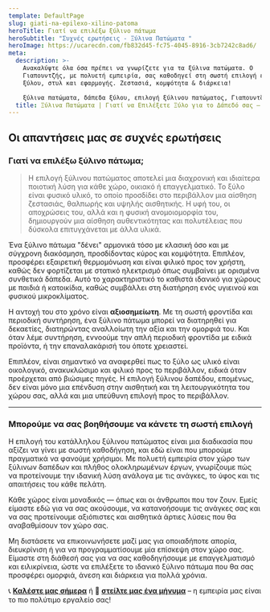 ```yaml
---
template: DefaultPage
slug: giati-na-epilexo-xilino-patoma
heroTitle: Γιατί να επιλέξω ξύλινο πάτωμα
heroSubtitle: "Συχνές ερωτήσεις - Ξύλινα Πατώματα "
heroImage: https://ucarecdn.com/fb832d45-fc75-4045-8916-3cb7242c8ad6/
meta:
  description: >-
    Ανακαλύψτε όλα όσα πρέπει να γνωρίζετε για τα ξύλινα πατώματα. Ο
    Γιαπουντζής, με πολυετή εμπειρία, σας καθοδηγεί στη σωστή επιλογή είδους
    ξύλου, στυλ και εφαρμογής. Ζεστασιά, κομψότητα & διάρκεια!

    ξύλινα πατώματα, δάπεδα ξύλου, επιλογή ξύλινου πατώματος, Γιαπουντζής, φυσικό ξύλο, δρυς δάπεδο, τοποθέτηση πατώματος, ξύλινο δάπεδο 
  title: Ξύλινα Πατώματα | Γιατί να Επιλέξετε Ξύλο για το Δάπεδό σας – Γιαπουντζής
---
```

## Οι απαντήσεις μας σε συχνές ερωτήσεις

### **Γιατί να επιλέξω ξύλινο πάτωμα;**

> Η επιλογή ξύλινου πατώματος αποτελεί μια διαχρονική και ιδιαίτερα ποιοτική λύση για κάθε χώρο, οικιακό ή επαγγελματικό. Το ξύλο είναι φυσικό υλικό, το οποίο προσδίδει στο περιβάλλον μια αίσθηση ζεστασιάς, θαλπωρής και υψηλής αισθητικής. Η υφή του, οι αποχρώσεις του, αλλά και η φυσική ανομοιομορφία του, δημιουργούν μια αίσθηση αυθεντικότητας και πολυτέλειας που δύσκολα επιτυγχάνεται με άλλα υλικά.

Ένα ξύλινο πάτωμα "δένει" αρμονικά τόσο με κλασική όσο και με σύγχρονη διακόσμηση, προσδίδοντας κύρος και κομψότητα. Επιπλέον, προσφέρει εξαιρετική θερμομόνωση και είναι φιλικό προς τον χρήστη, καθώς δεν φορτίζεται με στατικό ηλεκτρισμό όπως συμβαίνει με ορισμένα συνθετικά δάπεδα. Αυτό το χαρακτηριστικό το καθιστά ιδανικό για χώρους με παιδιά ή κατοικίδια, καθώς συμβάλλει στη διατήρηση ενός υγιεινού και φυσικού μικροκλίματος.

Η αντοχή του στο χρόνο είναι **αξιοσημείωτη**. Με τη σωστή φροντίδα και περιοδική συντήρηση, ένα ξύλινο πάτωμα μπορεί να διατηρηθεί για δεκαετίες, διατηρώντας αναλλοίωτη την αξία και την ομορφιά του. Και όταν λέμε συντήρηση, εννοούμε την απλή περιοδική φροντίδα με ειδικά προϊόντα, ή την επαναλακάρισή του όποτε χρειαστεί.

Επιπλέον, είναι σημαντικό να αναφερθεί πως το ξύλο ως υλικό είναι οικολογικό, ανακυκλώσιμο και φιλικό προς το περιβάλλον, ειδικά όταν προέρχεται από βιώσιμες πηγές. Η επιλογή ξύλινου δαπέδου, επομένως, δεν είναι μόνο μια επένδυση στην αισθητική και τη λειτουργικότητα του χώρου σας, αλλά και μια υπεύθυνη επιλογή προς το περιβάλλον.

- - -

### **Μπορούμε να σας βοηθήσουμε να κάνετε τη σωστή επιλογή**

Η επιλογή του κατάλληλου ξύλινου πατώματος είναι μια διαδικασία που αξίζει να γίνει με σωστή καθοδήγηση, και εδώ είναι που μπορούμε πραγματικά να φανούμε χρήσιμοι. Με πολυετή εμπειρία στον χώρο των ξύλινων δαπέδων και πλήθος ολοκληρωμένων έργων, γνωρίζουμε πώς να προτείνουμε την ιδανική λύση ανάλογα με τις ανάγκες, το ύφος και τις απαιτήσεις του κάθε πελάτη.

Κάθε χώρος είναι μοναδικός — όπως και οι άνθρωποι που τον ζουν. Εμείς είμαστε εδώ για να σας ακούσουμε, να κατανοήσουμε τις ανάγκες σας και να σας προτείνουμε αξιόπιστες και αισθητικά άρτιες λύσεις που θα αναβαθμίσουν τον χώρο σας.

Μη διστάσετε να επικοινωνήσετε μαζί μας για οποιαδήποτε απορία, διευκρίνιση ή για να προγραμματίσουμε μία επίσκεψη στον χώρο σας. Είμαστε στη διάθεσή σας για να σας καθοδηγήσουμε με επαγγελματισμό και ειλικρίνεια, ώστε να επιλέξετε το ιδανικό ξύλινο πάτωμα που θα σας προσφέρει ομορφιά, άνεση και διάρκεια για πολλά χρόνια.

📞 **[Καλέστε μας σήμερα](tel:+306944756725)** ή 📩 **[στείλτε μας ένα μήνυμα](https://xilinapatomata.gr/contact/)** – η εμπειρία μας είναι το πιο πολύτιμο εργαλείο σας!